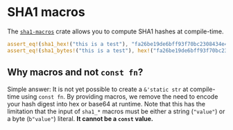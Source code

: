 # SHA1 macros
The [`sha1-macros`](https://crates.io/crates/sha1-macros) crate allows you to compute SHA1 hashes at compile-time. 

```rust
assert_eq!(sha1_hex!("this is a test"), "fa26be19de6bff93f70bc2308434e4a440bbad02");
assert_eq!(sha1_bytes!("this is a test"), hex!("fa26be19de6bff93f70bc2308434e4a440bbad02"));
```

## Why macros and not `const fn`?
Simple answer: It is not yet possible to create a `&'static str` at compile-time using `const fn`. By providing macros,
we remove the need to encode your hash digest into hex or base64 at runtime. Note that this has the limitation that the
input of `sha1_*` macros must be either a string (`"value"`) or a byte (`b"value"`) literal. **It cannot be a `const`
value.**
